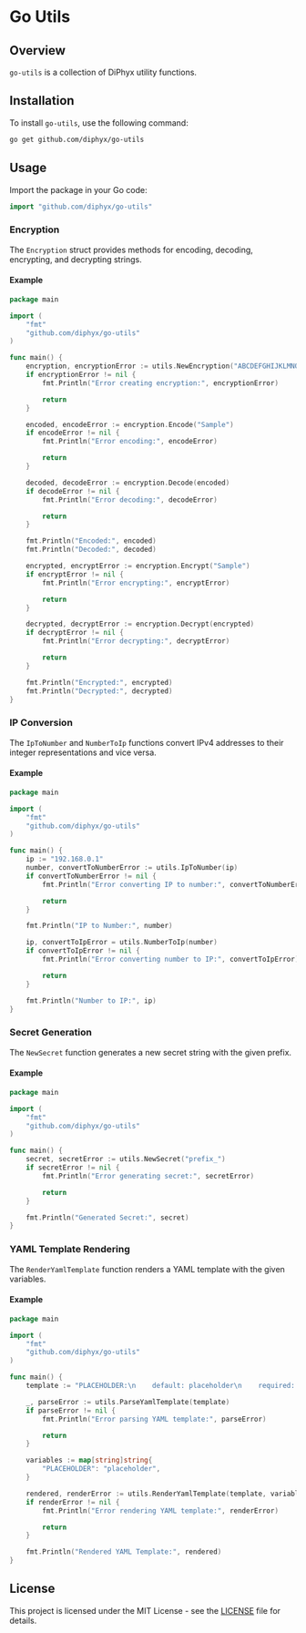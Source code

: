 # Go Utils

## Overview

`go-utils` is a collection of DiPhyx utility functions.

## Installation

To install `go-utils`, use the following command:

```sh
go get github.com/diphyx/go-utils
```

## Usage

Import the package in your Go code:

```go
import "github.com/diphyx/go-utils"
```

### Encryption

The `Encryption` struct provides methods for encoding, decoding, encrypting, and decrypting strings.

#### Example

```go
package main

import (
    "fmt"
    "github.com/diphyx/go-utils"
)

func main() {
    encryption, encryptionError := utils.NewEncryption("ABCDEFGHIJKLMNOPQRSTUVWX12345678", "1234567890123456")
    if encryptionError != nil {
        fmt.Println("Error creating encryption:", encryptionError)

        return
    }

    encoded, encodeError := encryption.Encode("Sample")
    if encodeError != nil {
        fmt.Println("Error encoding:", encodeError)

        return
    }

    decoded, decodeError := encryption.Decode(encoded)
    if decodeError != nil {
        fmt.Println("Error decoding:", decodeError)

        return
    }

    fmt.Println("Encoded:", encoded)
    fmt.Println("Decoded:", decoded)

    encrypted, encryptError := encryption.Encrypt("Sample")
    if encryptError != nil {
        fmt.Println("Error encrypting:", encryptError)

        return
    }

    decrypted, decryptError := encryption.Decrypt(encrypted)
    if decryptError != nil {
        fmt.Println("Error decrypting:", decryptError)

        return
    }

    fmt.Println("Encrypted:", encrypted)
    fmt.Println("Decrypted:", decrypted)
}
```

### IP Conversion

The `IpToNumber` and `NumberToIp` functions convert IPv4 addresses to their integer representations and vice versa.

#### Example

```go
package main

import (
    "fmt"
    "github.com/diphyx/go-utils"
)

func main() {
    ip := "192.168.0.1"
    number, convertToNumberError := utils.IpToNumber(ip)
    if convertToNumberError != nil {
        fmt.Println("Error converting IP to number:", convertToNumberError)

        return
    }

    fmt.Println("IP to Number:", number)

    ip, convertToIpError = utils.NumberToIp(number)
    if convertToIpError != nil {
        fmt.Println("Error converting number to IP:", convertToIpError)

        return
    }

    fmt.Println("Number to IP:", ip)
}
```

### Secret Generation

The `NewSecret` function generates a new secret string with the given prefix.

#### Example

```go
package main

import (
    "fmt"
    "github.com/diphyx/go-utils"
)

func main() {
    secret, secretError := utils.NewSecret("prefix_")
    if secretError != nil {
        fmt.Println("Error generating secret:", secretError)

        return
    }

    fmt.Println("Generated Secret:", secret)
}
```

### YAML Template Rendering

The `RenderYamlTemplate` function renders a YAML template with the given variables.

#### Example

```go
package main

import (
    "fmt"
    "github.com/diphyx/go-utils"
)

func main() {
    template := "PLACEHOLDER:\n    default: placeholder\n    required: true\n---\nname: {{ PLACEHOLDER }}"

    _, parseError := utils.ParseYamlTemplate(template)
    if parseError != nil {
        fmt.Println("Error parsing YAML template:", parseError)

        return
    }

    variables := map[string]string{
   		"PLACEHOLDER": "placeholder",
    }

    rendered, renderError := utils.RenderYamlTemplate(template, variables)
    if renderError != nil {
        fmt.Println("Error rendering YAML template:", renderError)

        return
    }

    fmt.Println("Rendered YAML Template:", rendered)
}
```

## License

This project is licensed under the MIT License - see the [LICENSE](LICENSE) file for details.
